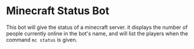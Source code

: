 # Minecraft Status Bot

This bot will give the status of a minecraft server.  it displays the number of people currently online in the bot's name, and will list the players when the command `mc status` is given.